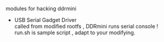modules for hacking ddrmini 

* USB Serial Gadget Driver  
  called from modified rootfs , DDRmini runs serial console !  
  run.sh is sample script , adapt to your modifying.  
